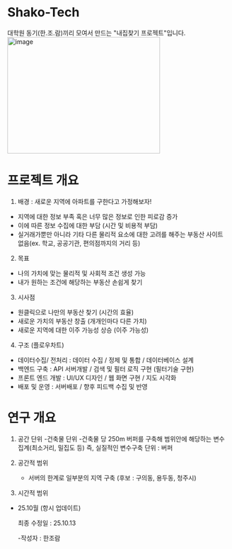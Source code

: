 # Shako-Tech
대학원 동기(한.조.람)끼리 모여서 만드는 "내집찾기 프로젝트"입니다.
<img width="345" height="263" alt="image" src="https://github.com/user-attachments/assets/615ce7ee-5800-4786-89d0-eb7b339e925e" />

# 프로젝트 개요 

1) 배경 : 새로운 지역에 아파트를 구한다고 가정해보자!
- 지역에 대한 정보 부족 혹은 너무 많은 정보로 인한 피로감 증가
- 이에 따른 정보 수집에 대한 부담 (시간 및 비용적 부담) 
- 실거래가뿐만 아니라 기타 다른 물리적 요소에 대한 고려를 해주는 부동산 사이트 없음(ex. 학교, 공공기관, 편의점까지의 거리 등)

2) 목표
- 나의 가치에 맞는 물리적 및 사회적 조건 생성 가능
- 내가 원하는 조건에 해당하는 부동산 손쉽게 찾기
 
3) 시사점
- 원클릭으로 나만의 부동산 찾기 (시간의 효율) 
- 새로운 가치의 부동산 창출 (개개인마다 다른 가치)  
- 새로운 지역에 대한 이주 가능성 상승 (이주 가능성)

4) 구조 (플로우차트)
- 데이터수집/ 전처리 : 데이터 수집 / 정제 및 통합 / 데이터베이스 설계
- 백엔드 구축 : API 서버개발 / 검색 및 필터 로직 구현 (필터기술 구현)
- 프론트 엔드 개발 : UI/UX 디자인 / 웹 화면 구현 / 지도 시각화
- 배포 및 운영 : 서버배포  / 향후 피드백 수집 및 반영 


# 연구 개요 

1) 공간 단위
-건축물 단위
-건축물 당 250m 버퍼를 구축해 범위안에 해당하는 변수 집계(최소거리, 밀집도 등)
 즉, 실질적인 변수구축 단위 : 버퍼
    
2) 공간적 범위
   - 서버의 한계로 일부분의 지역 구축 (후보 : 구의동, 용두동, 청주시)
         
3) 시간적 범위
- 25.10월 (항시 업데이트)  





   최종 수정일 : 25.10.13

   -작성자 : 한조람 
